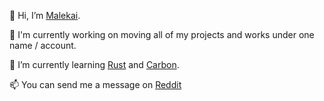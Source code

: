 👋 Hi, I’m [Malekai](@Malekaia).

👀 I'm currently working on moving all of my projects and works under one name / account.

🌱 I’m currently learning [Rust](https://www.rust-lang.org/) and [Carbon](https://github.com/carbon-language/carbon-lang#getting-started).

📫 You can send me a message on [Reddit](https://www.reddit.com/user/Malekaia)
